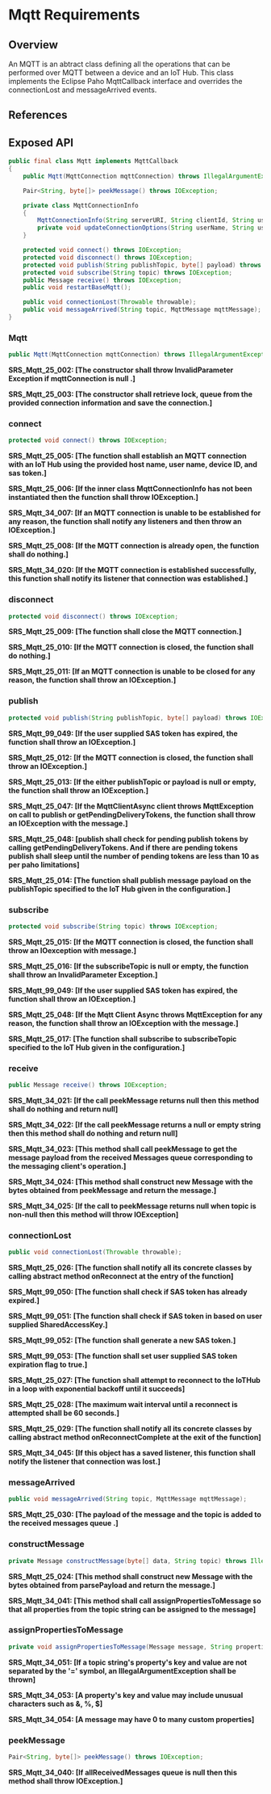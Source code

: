 # Mqtt Requirements

## Overview

An MQTT is an abtract class defining all the operations that can be performed over MQTT between a device and an IoT Hub. This class implements the Eclipse Paho MqttCallback interface and overrides the connectionLost and messageArrived events.

## References

## Exposed API

```java
public final class Mqtt implements MqttCallback
{
    public Mqtt(MqttConnection mqttConnection) throws IllegalArgumentException;

    Pair<String, byte[]> peekMessage() throws IOException;

    private class MqttConnectionInfo
    {
        MqttConnectionInfo(String serverURI, String clientId, String userName, String password, IotHubSSLContext iotHubSSLContext) throws IOException;
        private void updateConnectionOptions(String userName, String userPassword, IotHubSSLContext iotHubSSLContext);
    }

    protected void connect() throws IOException;
    protected void disconnect() throws IOException;
    protected void publish(String publishTopic, byte[] payload) throws IOException;
    protected void subscribe(String topic) throws IOException;
    public Message receive() throws IOException;
    public void restartBaseMqtt();

    public void connectionLost(Throwable throwable);
    public void messageArrived(String topic, MqttMessage mqttMessage);
}
```


### Mqtt

```java
public Mqtt(MqttConnection mqttConnection) throws IllegalArgumentException
```

**SRS_Mqtt_25_002: [**The constructor shall throw InvalidParameter Exception if mqttConnection is null .**]**

**SRS_Mqtt_25_003: [**The constructor shall retrieve lock, queue from the provided connection information and save the connection.**]**

### connect

```java
protected void connect() throws IOException;
```

**SRS_Mqtt_25_005: [**The function shall establish an MQTT connection with an IoT Hub using the provided host name, user name, device ID, and sas token.**]**

**SRS_Mqtt_25_006: [**If the inner class MqttConnectionInfo has not been instantiated then the function shall throw IOException.**]**

**SRS_Mqtt_34_007: [**If an MQTT connection is unable to be established for any reason, the function shall notify any listeners and then throw an IOException.**]**

**SRS_Mqtt_25_008: [**If the MQTT connection is already open, the function shall do nothing.**]**

**SRS_Mqtt_34_020: [**If the MQTT connection is established successfully, this function shall notify its listener that connection was established.**]**


### disconnect

```java
protected void disconnect() throws IOException;
```

**SRS_Mqtt_25_009: [**The function shall close the MQTT connection.**]**

**SRS_Mqtt_25_010: [**If the MQTT connection is closed, the function shall do nothing.**]**

**SRS_Mqtt_25_011: [**If an MQTT connection is unable to be closed for any reason, the function shall throw an IOException.**]**


### publish

```java
protected void publish(String publishTopic, byte[] payload) throws IOException;
```
**SRS_Mqtt_99_049: [**If the user supplied SAS token has expired, the function shall throw an IOException.**]**

**SRS_Mqtt_25_012: [**If the MQTT connection is closed, the function shall throw an IOException.**]**

**SRS_Mqtt_25_013: [**If the either publishTopic or payload is null or empty, the function shall throw an IOException.**]**

**SRS_Mqtt_25_047: [**If the MqttClientAsync client throws MqttException on call to publish or getPendingDeliveryTokens, the function shall throw an IOException with the message.**]**

**SRS_Mqtt_25_048: [**publish shall check for pending publish tokens by calling getPendingDeliveryTokens. And if there are pending tokens publish shall sleep until the number of pending tokens are less than 10 as per paho limitations**]**

**SRS_Mqtt_25_014: [**The function shall publish message payload on the publishTopic specified to the IoT Hub given in the configuration.**]**


### subscribe

```java
protected void subscribe(String topic) throws IOException;
```

**SRS_Mqtt_25_015: [**If the MQTT connection is closed, the function shall throw an IOexception with message.**]**

**SRS_Mqtt_25_016: [**If the subscribeTopic is null or empty, the function shall throw an InvalidParameter Exception.**]**

**SRS_Mqtt_99_049: [**If the user supplied SAS token has expired, the function shall throw an IOException.**]**

**SRS_Mqtt_25_048: [**If the Mqtt Client Async throws MqttException for any reason, the function shall throw an IOException with the message.**]**

**SRS_Mqtt_25_017: [**The function shall subscribe to subscribeTopic specified to the IoT Hub given in the configuration.**]**


### receive

```java
public Message receive() throws IOException;
```

**SRS_Mqtt_34_021: [**If the call peekMessage returns null then this method shall do nothing and return null**]**

**SRS_Mqtt_34_022: [**If the call peekMessage returns a null or empty string then this method shall do nothing and return null**]**

**SRS_Mqtt_34_023: [**This method shall call peekMessage to get the message payload from the received Messages queue corresponding to the messaging client's operation.**]**

**SRS_Mqtt_34_024: [**This method shall construct new Message with the bytes obtained from peekMessage and return the message.**]**

**SRS_Mqtt_34_025: [**If the call to peekMessage returns null when topic is non-null then this method will throw IOException**]**


### connectionLost

```java
public void connectionLost(Throwable throwable);
```
**SRS_Mqtt_25_026: [**The function shall notify all its concrete classes by calling abstract method onReconnect at the entry of the function**]**

**SRS_Mqtt_99_050: [**The function shall check if SAS token has already expired.**]**

**SRS_Mqtt_99_051: [**The function shall check if SAS token in based on user supplied SharedAccessKey.**]**

**SRS_Mqtt_99_052: [**The function shall generate a new SAS token.**]**

**SRS_Mqtt_99_053: [**The function shall set user supplied SAS token expiration flag to true.**]**

**SRS_Mqtt_25_027: [**The function shall attempt to reconnect to the IoTHub in a loop with exponential backoff until it succeeds**]**

**SRS_Mqtt_25_028: [**The maximum wait interval until a reconnect is attempted shall be 60 seconds.**]**

**SRS_Mqtt_25_029: [**The function shall notify all its concrete classes by calling abstract method onReconnectComplete at the exit of the function**]**

**SRS_Mqtt_34_045: [**If this object has a saved listener, this function shall notify the listener that connection was lost.**]**

### messageArrived

```java
public void messageArrived(String topic, MqttMessage mqttMessage);
```

**SRS_Mqtt_25_030: [**The payload of the message and the topic is added to the received messages queue .**]**


### constructMessage

```java
private Message constructMessage(byte[] data, String topic) throws IllegalArgumentException
```

**SRS_Mqtt_25_024: [**This method shall construct new Message with the bytes obtained from parsePayload and return the message.**]**

**SRS_Mqtt_34_041: [**This method shall call assignPropertiesToMessage so that all properties from the topic string can be assigned to the message**]**


### assignPropertiesToMessage

```java
private void assignPropertiesToMessage(Message message, String propertiesString) throws IllegalArgumentException, NumberFormatException
```

**SRS_Mqtt_34_051: [**If a topic string's property's key and value are not separated by the '=' symbol, an IllegalArgumentException shall be thrown**]**

**SRS_Mqtt_34_053: [**A property's key and value may include unusual characters such as &, %, $**]**

**SRS_Mqtt_34_054: [**A message may have 0 to many custom properties**]**


### peekMessage

```java
Pair<String, byte[]> peekMessage() throws IOException;
```

**SRS_Mqtt_34_040: [**If allReceivedMessages queue is null then this method shall throw IOException.**]**
